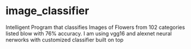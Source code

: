 # image_classifier

Intelligent Program that classifies Images of Flowers from 102 categories listed blow with 76% accuracy.
I am using vgg16 and alexnet neural nerworks with customized classifier built on top
